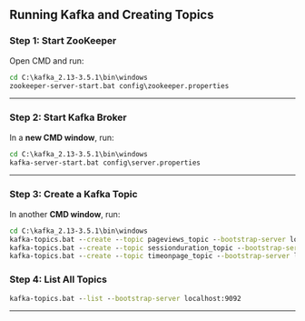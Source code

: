 ## Running Kafka and Creating Topics
### Step 1: Start ZooKeeper
Open CMD and run:

```cmd
cd C:\kafka_2.13-3.5.1\bin\windows
zookeeper-server-start.bat config\zookeeper.properties
```
---

### Step 2: Start Kafka Broker
In a **new CMD window**, run:
```cmd
cd C:\kafka_2.13-3.5.1\bin\windows
kafka-server-start.bat config\server.properties
```
---
### Step 3: Create a Kafka Topic
In another **CMD window**, run:

```cmd
cd C:\kafka_2.13-3.5.1\bin\windows
kafka-topics.bat --create --topic pageviews_topic --bootstrap-server localhost:9092
kafka-topics.bat --create --topic sessionduration_topic --bootstrap-server localhost:9092
kafka-topics.bat --create --topic timeonpage_topic --bootstrap-server localhost:9092 
```
### Step 4: List All Topics

```cmd
kafka-topics.bat --list --bootstrap-server localhost:9092
```
---
